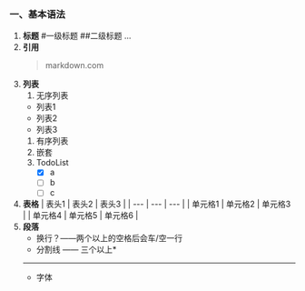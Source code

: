 ### 一、基本语法
1. **标题**
   #一级标题
   ##二级标题
   ...
2. **引用**
    >markdown.com
3. **列表**
    1. 无序列表
    - 列表1
    + 列表2
    * 列表3
    1. 有序列表
    2. 嵌套
    3. TodoList
       - [x] a
       - [ ] b
       - [ ] c 
4. **表格**
    | 表头1 | 表头2 | 表头3 |
    | --- | --- | --- |
    | 单元格1 | 单元格2 | 单元格3 |
    | 单元格4 | 单元格5 | 单元格6 |
5. **段落**                      
   - 换行？——两个以上的空格后会车/空一行
   - 分割线 —— 三个以上*  
   *****
   + 字体


 


                         


   
   
   

   

   
   
   



   
